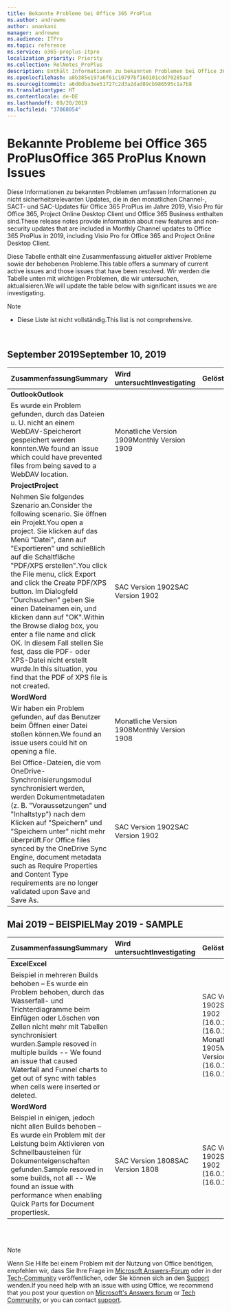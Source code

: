 ```yaml
---
title: Bekannte Probleme bei Office 365 ProPlus
ms.author: andrewmo
author: anankani
manager: andrewmo
ms.audience: ITPro
ms.topic: reference
ms.service: o365-proplus-itpro
localization_priority: Priority
ms.collection: RelNotes_ProPlus
description: Enthält Informationen zu bekannten Problemen bei Office 365 ProPlus
ms.openlocfilehash: a8b385e197a6f61c10797bf160101cdd70285aaf
ms.sourcegitcommit: a6d8dba3ee51727c2d3a2dad89cb986595c1a7b8
ms.translationtype: HT
ms.contentlocale: de-DE
ms.lasthandoff: 09/20/2019
ms.locfileid: "37068054"
---
```

# <a name="office-365-proplus-known-issues"></a><span data-ttu-id="c4d07-103">Bekannte Probleme bei Office 365 ProPlus</span><span class="sxs-lookup"><span data-stu-id="c4d07-103">Office 365 ProPlus Known Issues</span></span>

<span data-ttu-id="c4d07-104">Diese Informationen zu bekannten Problemen umfassen Informationen zu nicht sicherheitsrelevanten Updates, die in den monatlichen Channel-, SACT- und SAC-Updates für Office 365 ProPlus im Jahre 2019, Visio Pro für Office 365, Project Online Desktop Client und Office 365 Business enthalten sind.</span><span class="sxs-lookup"><span data-stu-id="c4d07-104">These release notes provide information about new features and non-security updates that are included in Monthly Channel updates to Office 365 ProPlus in 2019, including Visio Pro for Office 365 and Project Online Desktop Client.</span></span>

<span data-ttu-id="c4d07-105">Diese Tabelle enthält eine Zusammenfassung aktueller aktiver Probleme sowie der behobenen Probleme.</span><span class="sxs-lookup"><span data-stu-id="c4d07-105">This table offers a summary of current active issues and those issues that have been resolved.</span></span>  <span data-ttu-id="c4d07-106">Wir werden die Tabelle unten mit wichtigen Problemen, die wir untersuchen, aktualisieren.</span><span class="sxs-lookup"><span data-stu-id="c4d07-106">We will update the table below with significant issues we are investigating.</span></span>

 > [!NOTE]
 >- <span data-ttu-id="c4d07-107">Diese Liste ist nicht vollständig.</span><span class="sxs-lookup"><span data-stu-id="c4d07-107">This list is not comprehensive.</span></span>

<br>

## <a name="september-2019"></a><span data-ttu-id="c4d07-108">September 2019</span><span class="sxs-lookup"><span data-stu-id="c4d07-108">September 10, 2019</span></span>

|<span data-ttu-id="c4d07-109">Zusammenfassung</span><span class="sxs-lookup"><span data-stu-id="c4d07-109">Summary</span></span>|<span data-ttu-id="c4d07-110">Wird untersucht</span><span class="sxs-lookup"><span data-stu-id="c4d07-110">Investigating</span></span>|<span data-ttu-id="c4d07-111">Gelöst</span><span class="sxs-lookup"><span data-stu-id="c4d07-111">Resolved</span></span>|
|:-------------------------------------------------------------------------------------|:-----|:-----|
|<span data-ttu-id="c4d07-112">**Outlook**</span><span class="sxs-lookup"><span data-stu-id="c4d07-112">**Outlook**</span></span>
<span data-ttu-id="c4d07-113">Es wurde ein Problem gefunden, durch das Dateien u. U. nicht an einem WebDAV-Speicherort gespeichert werden konnten.</span><span class="sxs-lookup"><span data-stu-id="c4d07-113">We found an issue which could have prevented files from being saved to a WebDAV location.</span></span>|<span data-ttu-id="c4d07-114">Monatliche Version 1909</span><span class="sxs-lookup"><span data-stu-id="c4d07-114">Monthly Version 1909</span></span>||
|<span data-ttu-id="c4d07-115">**Project**</span><span class="sxs-lookup"><span data-stu-id="c4d07-115">**Project**</span></span>
<span data-ttu-id="c4d07-116">Nehmen Sie folgendes Szenario an.</span><span class="sxs-lookup"><span data-stu-id="c4d07-116">Consider the following scenario.</span></span> <span data-ttu-id="c4d07-117">Sie öffnen ein Projekt.</span><span class="sxs-lookup"><span data-stu-id="c4d07-117">You open a project.</span></span> <span data-ttu-id="c4d07-118">Sie klicken auf das Menü "Datei", dann auf "Exportieren" und schließlich auf die Schaltfläche "PDF/XPS erstellen".</span><span class="sxs-lookup"><span data-stu-id="c4d07-118">You click the File menu, click Export and click the Create PDF/XPS button.</span></span> <span data-ttu-id="c4d07-119">Im Dialogfeld "Durchsuchen" geben Sie einen Dateinamen ein, und klicken dann auf "OK".</span><span class="sxs-lookup"><span data-stu-id="c4d07-119">Within the Browse dialog box, you enter a file name and click OK.</span></span> <span data-ttu-id="c4d07-120">In diesem Fall stellen Sie fest, dass die PDF- oder XPS-Datei nicht erstellt wurde.</span><span class="sxs-lookup"><span data-stu-id="c4d07-120">In this situation, you find that the PDF of XPS file is not created.</span></span> |<span data-ttu-id="c4d07-121">SAC Version 1902</span><span class="sxs-lookup"><span data-stu-id="c4d07-121">SAC Version 1902</span></span>||
|<span data-ttu-id="c4d07-122">**Word**</span><span class="sxs-lookup"><span data-stu-id="c4d07-122">**Word**</span></span>
<span data-ttu-id="c4d07-123">Wir haben ein Problem gefunden, auf das Benutzer beim Öffnen einer Datei stoßen können.</span><span class="sxs-lookup"><span data-stu-id="c4d07-123">We found an issue users could hit on opening a file.</span></span>|<span data-ttu-id="c4d07-124">Monatliche Version 1908</span><span class="sxs-lookup"><span data-stu-id="c4d07-124">Monthly Version 1908</span></span>||
<span data-ttu-id="c4d07-125">Bei Office-Dateien, die vom OneDrive-Synchronisierungsmodul synchronisiert werden, werden Dokumentmetadaten (z. B. "Voraussetzungen" und "Inhaltstyp") nach dem Klicken auf "Speichern" und "Speichern unter" nicht mehr überprüft.</span><span class="sxs-lookup"><span data-stu-id="c4d07-125">For Office files synced by the OneDrive Sync Engine, document metadata such as Require Properties and Content Type requirements are no longer validated upon Save and Save As.</span></span>|<span data-ttu-id="c4d07-126">SAC Version 1902</span><span class="sxs-lookup"><span data-stu-id="c4d07-126">SAC Version 1902</span></span>||

## <a name="may-2019---sample"></a><span data-ttu-id="c4d07-127">Mai 2019 – BEISPIEL</span><span class="sxs-lookup"><span data-stu-id="c4d07-127">May 2019 - SAMPLE</span></span>

|<span data-ttu-id="c4d07-128">Zusammenfassung</span><span class="sxs-lookup"><span data-stu-id="c4d07-128">Summary</span></span>|<span data-ttu-id="c4d07-129">Wird untersucht</span><span class="sxs-lookup"><span data-stu-id="c4d07-129">Investigating</span></span>|<span data-ttu-id="c4d07-130">Gelöst</span><span class="sxs-lookup"><span data-stu-id="c4d07-130">Resolved</span></span>|
|:-------------------------------------------------------------------------------------|:-----|:-----|
|<span data-ttu-id="c4d07-131">**Excel**</span><span class="sxs-lookup"><span data-stu-id="c4d07-131">**Excel**</span></span>
<span data-ttu-id="c4d07-132">Beispiel in mehreren Builds behoben – Es wurde ein Problem behoben, durch das Wasserfall- und Trichterdiagramme beim Einfügen oder Löschen von Zellen nicht mehr mit Tabellen synchronisiert wurden.</span><span class="sxs-lookup"><span data-stu-id="c4d07-132">Sample resoved in multiple builds -- We found an issue that caused Waterfall and Funnel charts to get out of sync with tables when cells were inserted or deleted.</span></span>||<span data-ttu-id="c4d07-133">SAC Version 1902</span><span class="sxs-lookup"><span data-stu-id="c4d07-133">SAC Version 1902</span></span> <br> <span data-ttu-id="c4d07-134">(16.0.11328.20306)</span><span class="sxs-lookup"><span data-stu-id="c4d07-134">(16.0.11328.20306)</span></span> <br> <span data-ttu-id="c4d07-135">Monatliche Version 1905</span><span class="sxs-lookup"><span data-stu-id="c4d07-135">Monthly Version 1905</span></span> <br> <span data-ttu-id="c4d07-136">(16.0.11629.20210)</span><span class="sxs-lookup"><span data-stu-id="c4d07-136">(16.0.11629.20210)</span></span>|
|<span data-ttu-id="c4d07-137">**Word**</span><span class="sxs-lookup"><span data-stu-id="c4d07-137">**Word**</span></span>
<span data-ttu-id="c4d07-138">Beispiel in einigen, jedoch nicht allen Builds behoben – Es wurde ein Problem mit der Leistung beim Aktivieren von Schnellbausteinen für Dokumenteigenschaften gefunden.</span><span class="sxs-lookup"><span data-stu-id="c4d07-138">Sample resoved in some builds, not all -- We found an issue with performance when enabling Quick Parts for Document propertiesk.</span></span>|<span data-ttu-id="c4d07-139">SAC Version 1808</span><span class="sxs-lookup"><span data-stu-id="c4d07-139">SAC Version 1808</span></span>|<span data-ttu-id="c4d07-140">SAC Version 1902</span><span class="sxs-lookup"><span data-stu-id="c4d07-140">SAC Version 1902</span></span> <br> <span data-ttu-id="c4d07-141">(16.0.11328.20340)</span><span class="sxs-lookup"><span data-stu-id="c4d07-141">(16.0.11328.20340)</span></span>|

<br>
<br>

> [!NOTE]
> <span data-ttu-id="c4d07-142">Wenn Sie Hilfe bei einem Problem mit der Nutzung von Office benötigen, empfehlen wir, dass Sie Ihre Frage im [Microsoft Answers-Forum](https://answers.microsoft.com/) oder in der [Tech-Community](https://techcommunity.microsoft.com/) veröffentlichen, oder Sie können sich an den [Support](https://support.microsoft.com/contactus) wenden.</span><span class="sxs-lookup"><span data-stu-id="c4d07-142">If you need help with an issue with using Office, we recommend that you post your question on [Microsoft's Answers forum](https://answers.microsoft.com/) or [Tech Community](https://techcommunity.microsoft.com/), or you can contact [support](https://support.microsoft.com/contactus).</span></span>
